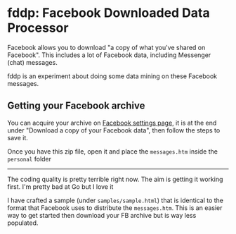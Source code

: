 # fddp: Facebook Downloaded Data Processor

Facebook allows you to download "a copy of what you've shared on Facebook".
This includes a lot of Facebook data, including Messenger (chat) messages.

fddp is an experiment about doing some data mining on these Facebook messages.

## Getting your Facebook archive
You can acquire your archive on [Facebook settings page](https://www.facebook.com/settings),
it is at the end under "Download a copy of your Facebook data", then follow the steps to save it.

Once you have this zip file, open it and place the `messages.htm` inside the `personal` folder  

---

The coding quality is pretty terrible right now. The aim is getting it working first. I'm pretty bad at Go but I love it

I have crafted a sample (under `samples/sample.html`) that is identical to the format that Facebook uses to distribute the `messages.htm`. This is an easier way to get started then download your FB archive but is way less populated.